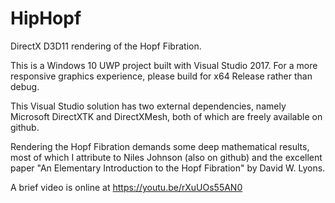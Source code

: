 # HipHopf
DirectX D3D11 rendering of the Hopf Fibration. 

This is a Windows 10 UWP project built with Visual Studio 2017. For a more responsive graphics experience, please build for x64 Release rather than debug. 

This Visual Studio solution has two external dependencies, namely Microsoft DirectXTK and DirectXMesh, both of which are freely available on github. 

Rendering the Hopf Fibration demands some deep mathematical results, most of which I attribute to Niles Johnson (also on github) and the excellent paper "An Elementary Introduction to the Hopf Fibration" by David W. Lyons. 

A brief video is online at https://youtu.be/rXuUOs55AN0
